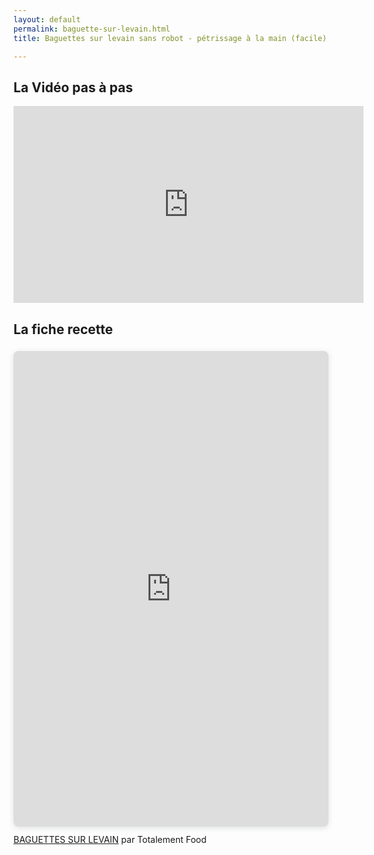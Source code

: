 ```yaml
---
layout: default
permalink: baguette-sur-levain.html
title: Baguettes sur levain sans robot - pétrissage à la main (facile)

---
```


## La Vidéo pas à pas

<iframe width="560" height="315" src="https://www.youtube.com/embed/26wacTBN3R0" title="YouTube video player" frameborder="0" allow="accelerometer; autoplay; clipboard-write; encrypted-media; gyroscope; picture-in-picture" allowfullscreen></iframe>

## La fiche recette

<div style="position: relative; width: 100%; height: 0; padding-top: 141.4286%;
 padding-bottom: 48px; box-shadow: 0 2px 8px 0 rgba(63,69,81,0.16); margin-top: 1.6em; margin-bottom: 0.9em; overflow: hidden;
 border-radius: 8px; will-change: transform;">
  <iframe loading="lazy" style="position: absolute; width: 100%; height: 100%; top: 0; left: 0; border: none; padding: 0;margin: 0;"
    src="https:&#x2F;&#x2F;www.canva.com&#x2F;design&#x2F;DAFIRs6jKB0&#x2F;view?embed" allowfullscreen="allowfullscreen" allow="fullscreen">
  </iframe>
</div>
<a href="https:&#x2F;&#x2F;www.canva.com&#x2F;design&#x2F;DAFIRs6jKB0&#x2F;view?utm_content=DAFIRs6jKB0&amp;utm_campaign=designshare&amp;utm_medium=embeds&amp;utm_source=link" target="_blank" rel="noopener">BAGUETTES SUR LEVAIN</a> par Totalement Food